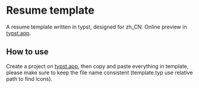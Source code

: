 # Resume template
A resume template written in typst, designed for zh_CN. Online preview in [typst.app](https://typst.app/project/rOKiFS0kMTLBWEmtIVLckq).

## How to use
Create a project on [typst.app](https://typst.app/), then copy and paste everything in template, please make sure to keep the file name consistent (template.typ use relative path to find icons).
